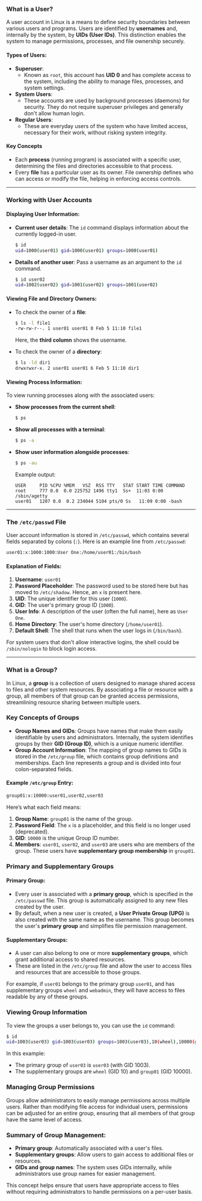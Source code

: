 ### What is a User?

A user account in Linux is a means to define security boundaries between various users and programs. Users are identified by **usernames** and, internally by the system, by **UIDs (User IDs)**. This distinction enables the system to manage permissions, processes, and file ownership securely.

#### Types of Users:
- **Superuser**:
  - Known as `root`, this account has **UID 0** and has complete access to the system, including the ability to manage files, processes, and system settings.
- **System Users**:
  - These accounts are used by background processes (daemons) for security. They do not require superuser privileges and generally don't allow human login.
- **Regular Users**:
  - These are everyday users of the system who have limited access, necessary for their work, without risking system integrity.

#### Key Concepts
- Each **process** (running program) is associated with a specific user, determining the files and directories accessible to that process.
- Every **file** has a particular user as its owner. File ownership defines who can access or modify the file, helping in enforcing access controls.

---

### Working with User Accounts

#### Displaying User Information:
- **Current user details**: The `id` command displays information about the currently logged-in user.
    ```bash
    $ id
    uid=1000(user01) gid=1000(user01) groups=1000(user01)
    ```
- **Details of another user**: Pass a username as an argument to the `id` command.
    ```bash
    $ id user02
    uid=1002(user02) gid=1001(user02) groups=1001(user02)
    ```

#### Viewing File and Directory Owners:
- To check the owner of a **file**:  
    ```bash
    $ ls -l file1
    -rw-rw-r--. 1 user01 user01 0 Feb 5 11:10 file1
    ```
  Here, the **third column** shows the username.
  
- To check the owner of a **directory**:
    ```bash
    $ ls -ld dir1
    drwxrwxr-x. 2 user01 user01 6 Feb 5 11:10 dir1
    ```

#### Viewing Process Information:
To view running processes along with the associated users:
- **Show processes from the current shell**:
    ```bash
    $ ps
    ```
- **Show all processes with a terminal**: 
    ```bash
    $ ps -a
    ```
- **Show user information alongside processes**:
    ```bash
    $ ps -au
    ```
    Example output:
    ```
    USER     PID %CPU %MEM   VSZ  RSS TTY   STAT START TIME COMMAND
    root     777 0.0  0.0 225752 1496 tty1  Ss+  11:03 0:00 /sbin/agetty
    user01   1207 0.0  0.2 234044 5104 pts/0 Ss   11:09 0:00 -bash
    ```

---

### The `/etc/passwd` File

User account information is stored in `/etc/passwd`, which contains several fields separated by colons (`:`). Here is an example line from `/etc/passwd`:
```bash
user01:x:1000:1000:User One:/home/user01:/bin/bash
```

#### Explanation of Fields:
1. **Username**: `user01`
2. **Password Placeholder**: The password used to be stored here but has moved to `/etc/shadow`. Hence, an `x` is present here.
3. **UID**: The unique identifier for this user (`1000`).
4. **GID**: The user's primary group ID (`1000`).
5. **User Info**: A description of the user (often the full name), here as `User One`.
6. **Home Directory**: The user's home directory (`/home/user01`).
7. **Default Shell**: The shell that runs when the user logs in (`/bin/bash`).

For system users that don't allow interactive logins, the shell could be `/sbin/nologin` to block login access.

---
### What is a Group?

In Linux, a **group** is a collection of users designed to manage shared access to files and other system resources. By associating a file or resource with a group, all members of that group can be granted access permissions, streamlining resource sharing between multiple users.

### Key Concepts of Groups

- **Group Names and GIDs**: Groups have names that make them easily identifiable by users and administrators. Internally, the system identifies groups by their **GID (Group ID)**, which is a unique numeric identifier.
- **Group Account Information**: The mapping of group names to GIDs is stored in the `/etc/group` file, which contains group definitions and memberships. Each line represents a group and is divided into four colon-separated fields.

#### Example `/etc/group` Entry:
```bash
group01:x:10000:user01,user02,user03
```
Here’s what each field means:
1. **Group Name**: `group01` is the name of the group.
2. **Password Field**: The `x` is a placeholder, and this field is no longer used (deprecated).
3. **GID**: `10000` is the unique Group ID number.
4. **Members**: `user01`, `user02`, and `user03` are users who are members of the group. These users have **supplementary group membership** in `group01`.

### Primary and Supplementary Groups

#### Primary Group:
- Every user is associated with a **primary group**, which is specified in the `/etc/passwd` file. This group is automatically assigned to any new files created by the user.
- By default, when a new user is created, a **User Private Group (UPG)** is also created with the same name as the username. This group becomes the user's **primary group** and simplifies file permission management.

#### Supplementary Groups:
- A user can also belong to one or more **supplementary groups**, which grant additional access to shared resources.
- These are listed in the `/etc/group` file and allow the user to access files and resources that are accessible to those groups.

For example, if `user01` belongs to the primary group `user01`, and has supplementary groups `wheel` and `webadmin`, they will have access to files readable by any of these groups.

### Viewing Group Information

To view the groups a user belongs to, you can use the `id` command:
```bash
$ id
uid=1003(user03) gid=1003(user03) groups=1003(user03),10(wheel),10000(group01)
```
In this example:
- The primary group of `user03` is `user03` (with GID 1003).
- The supplementary groups are `wheel` (GID 10) and `group01` (GID 10000).

### Managing Group Permissions

Groups allow administrators to easily manage permissions across multiple users. Rather than modifying file access for individual users, permissions can be adjusted for an entire group, ensuring that all members of that group have the same level of access.

### Summary of Group Management:
- **Primary group**: Automatically associated with a user's files.
- **Supplementary groups**: Allow users to gain access to additional files or resources.
- **GIDs and group names**: The system uses GIDs internally, while administrators use group names for easier management.

This concept helps ensure that users have appropriate access to files without requiring administrators to handle permissions on a per-user basis.

